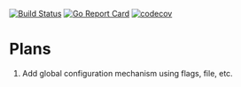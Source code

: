 [![Build Status](https://travis-ci.org/krisfromhbk/avito-trainee-assignment.svg?branch=master)](https://travis-ci.org/krisfromhbk/avito-trainee-assignment)
[![Go Report Card](https://goreportcard.com/badge/github.com/krisfromhbk/avito-trainee-assignment)](https://goreportcard.com/report/github.com/krisfromhbk/avito-trainee-assignment)
[![codecov](https://codecov.io/gh/krisfromhbk/avito-trainee-assignment/branch/master/graph/badge.svg)](https://codecov.io/gh/krisfromhbk/avito-trainee-assignment)

# Plans
1. Add global configuration mechanism using flags, file, etc.